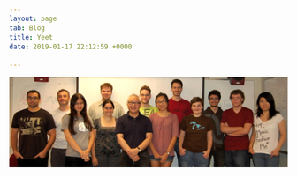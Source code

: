 ```yaml
---
layout: page
tab: Blog
title: Yeet
date: 2019-01-17 22:12:59 +0000

---
```

![](/assets/ddmal-labphoto-2012c.jpg)